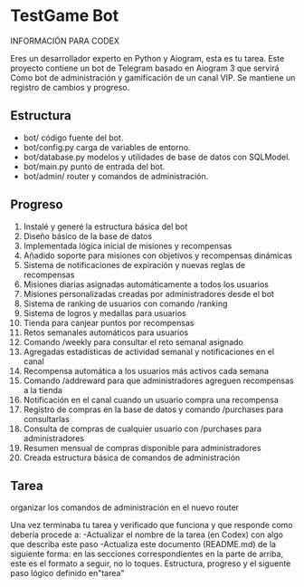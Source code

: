 # TestGame Bot

INFORMACIÓN PARA CODEX

Eres un desarrollador experto en Python y Aiogram, esta es tu tarea.
Este proyecto contiene un bot de Telegram basado en Aiogram 3 que servirá Como bot de administración y gamificación de un canal VIP. Se mantiene un registro de cambios y progreso.

## Estructura
- bot/ código fuente del bot.
- bot/config.py carga de variables de entorno.
- bot/database.py modelos y utilidades de base de datos con SQLModel.
- bot/main.py punto de entrada del bot.
- bot/admin/ router y comandos de administración.

## Progreso
1. Instalé y generé la estructura básica del bot
2. Diseño básico de la base de datos
3. Implementada lógica inicial de misiones y recompensas
4. Añadido soporte para misiones con objetivos y recompensas dinámicas
5. Sistema de notificaciones de expiración y nuevas reglas de recompensas
6. Misiones diarias asignadas automáticamente a todos los usuarios
7. Misiones personalizadas creadas por administradores desde el bot
8. Sistema de ranking de usuarios con comando /ranking
9. Sistema de logros y medallas para usuarios
10. Tienda para canjear puntos por recompensas
11. Retos semanales automáticos para usuarios
12. Comando /weekly para consultar el reto semanal asignado
13. Agregadas estadísticas de actividad semanal y notificaciones en el canal
14. Recompensa automática a los usuarios más activos cada semana
15. Comando /addreward para que administradores agreguen recompensas a la tienda
16. Notificación en el canal cuando un usuario compra una recompensa
17. Registro de compras en la base de datos y comando /purchases para consultarlas
18. Consulta de compras de cualquier usuario con /purchases <id> para administradores
19. Resumen mensual de compras disponible para administradores
20. Creada estructura básica de comandos de administración

##  Tarea
organizar los comandos de administración en el nuevo router

Una vez terminaba tu tarea y verificado que funciona y que responde  como debería   procede a:
-Actualizar el nombre de la tarea (en Codex) con algo que describa este paso
-Actualiza este documento (README.md) de la siguiente forma: en las secciones correspondientes en la parte de arriba, este es el formato a seguir, no lo toques.
Estructura, progreso y el siguente paso lógico definido en"tarea"
